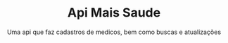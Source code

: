 <h1 align="center">Api Mais Saude</h1>
<p align="center">Uma api que faz cadastros de medicos, bem como buscas e atualizações</p>